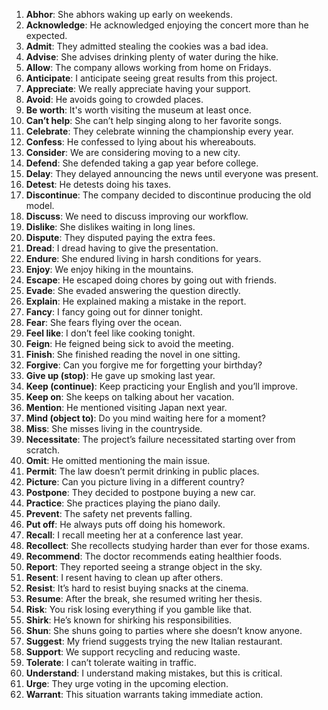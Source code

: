 
1. **Abhor**: She abhors waking up early on weekends.
2. **Acknowledge**: He acknowledged enjoying the concert more than he expected.
3. **Admit**: They admitted stealing the cookies was a bad idea.
4. **Advise**: She advises drinking plenty of water during the hike.
5. **Allow**: The company allows working from home on Fridays.
6. **Anticipate**: I anticipate seeing great results from this project.
7. **Appreciate**: We really appreciate having your support.
8. **Avoid**: He avoids going to crowded places.
9. **Be worth**: It's worth visiting the museum at least once.
10. **Can’t help**: She can’t help singing along to her favorite songs.
11. **Celebrate**: They celebrate winning the championship every year.
12. **Confess**: He confessed to lying about his whereabouts.
13. **Consider**: We are considering moving to a new city.
14. **Defend**: She defended taking a gap year before college.
15. **Delay**: They delayed announcing the news until everyone was present.
16. **Detest**: He detests doing his taxes.
17. **Discontinue**: The company decided to discontinue producing the old model.
18. **Discuss**: We need to discuss improving our workflow.
19. **Dislike**: She dislikes waiting in long lines.
20. **Dispute**: They disputed paying the extra fees.
21. **Dread**: I dread having to give the presentation.
22. **Endure**: She endured living in harsh conditions for years.
23. **Enjoy**: We enjoy hiking in the mountains.
24. **Escape**: He escaped doing chores by going out with friends.
25. **Evade**: She evaded answering the question directly.
26. **Explain**: He explained making a mistake in the report.
27. **Fancy**: I fancy going out for dinner tonight.
28. **Fear**: She fears flying over the ocean.
29. **Feel like**: I don’t feel like cooking tonight.
30. **Feign**: He feigned being sick to avoid the meeting.
31. **Finish**: She finished reading the novel in one sitting.
32. **Forgive**: Can you forgive me for forgetting your birthday?
33. **Give up (stop)**: He gave up smoking last year.
34. **Keep (continue)**: Keep practicing your English and you’ll improve.
35. **Keep on**: She keeps on talking about her vacation.
36. **Mention**: He mentioned visiting Japan next year.
37. **Mind (object to)**: Do you mind waiting here for a moment?
38. **Miss**: She misses living in the countryside.
39. **Necessitate**: The project’s failure necessitated starting over from scratch.
40. **Omit**: He omitted mentioning the main issue.
41. **Permit**: The law doesn’t permit drinking in public places.
42. **Picture**: Can you picture living in a different country?
43. **Postpone**: They decided to postpone buying a new car.
44. **Practice**: She practices playing the piano daily.
45. **Prevent**: The safety net prevents falling.
46. **Put off**: He always puts off doing his homework.
47. **Recall**: I recall meeting her at a conference last year.
48. **Recollect**: She recollects studying harder than ever for those exams.
49. **Recommend**: The doctor recommends eating healthier foods.
50. **Report**: They reported seeing a strange object in the sky.
51. **Resent**: I resent having to clean up after others.
52. **Resist**: It’s hard to resist buying snacks at the cinema.
53. **Resume**: After the break, she resumed writing her thesis.
54. **Risk**: You risk losing everything if you gamble like that.
55. **Shirk**: He’s known for shirking his responsibilities.
56. **Shun**: She shuns going to parties where she doesn’t know anyone.
57. **Suggest**: My friend suggests trying the new Italian restaurant.
58. **Support**: We support recycling and reducing waste.
59. **Tolerate**: I can’t tolerate waiting in traffic.
60. **Understand**: I understand making mistakes, but this is critical.
61. **Urge**: They urge voting in the upcoming election.
62. **Warrant**: This situation warrants taking immediate action.